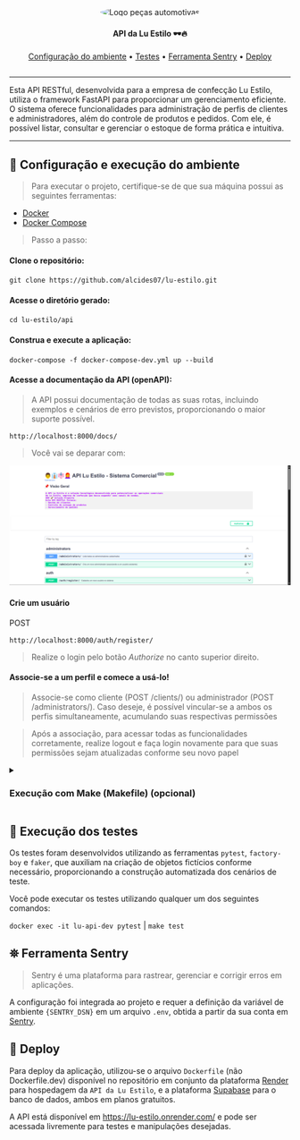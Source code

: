   <section align="center" style="margin-bottom: 2em">
      <img style="border-radius: 50%;" src="https://cdn3.iconfinder.com/data/icons/fashion-flat-icons-vol-1/256/02-512.png" width='120px'; alt="Logo peças automotivas"/>
    <h4>API da Lu Estilo 🕶️🔥 </h4>
    <div>
      <a href="#configuracao-ambiente">Configuração do ambiente</a> •
      <a href="#testes">Testes</a> •
      <a href="#sentry">Ferramenta Sentry</a> • 
      <a href="#deploy">Deploy</a> 
    </div>
  </section>

<hr>

<p>Esta API RESTful, desenvolvida para a empresa de confecção Lu Estilo, utiliza o framework FastAPI para proporcionar um gerenciamento eficiente. O sistema oferece funcionalidades para administração de perfis de clientes e administradores, além do controle de produtos e pedidos. Com ele, é possível listar, consultar e gerenciar o estoque de forma prática e intuitiva.</p>

<hr>

## <div id="configuracao-ambiente">🔧 Configuração e execução do ambiente</div>

> Para executar o projeto, certifique-se de que sua máquina possui as seguintes ferramentas:

- [Docker](https://docs.docker.com/engine/)
- [Docker Compose](https://docs.docker.com/compose)

> Passo a passo:

#### Clone o repositório:

```
git clone https://github.com/alcides07/lu-estilo.git
```

#### Acesse o diretório gerado:

```
cd lu-estilo/api
```

#### Construa e execute a aplicação:

```
docker-compose -f docker-compose-dev.yml up --build
```

#### Acesse a documentação da API (openAPI):

> A API possui documentação de todas as suas rotas, incluindo exemplos e cenários de erro previstos, proporcionando o maior suporte possível.

```
http://localhost:8000/docs/
```

> Você vai se deparar com:

<img src="openapi.png" />

#### Crie um usuário

POST

```
http://localhost:8000/auth/register/
```

> Realize o login pelo botão _Authorize_ no canto superior direito.

#### Associe-se a um perfil e comece a usá-lo!

> Associe-se como cliente (POST /clients/) ou administrador (POST /administrators/). Caso deseje, é possível vincular-se a ambos os perfis simultaneamente, acumulando suas respectivas permissões

> Após a associação, para acessar todas as funcionalidades corretamente, realize logout e faça login novamente para que suas permissões sejam atualizadas conforme seu novo papel

</details>

<details>
<summary><h3>Execução com Make (Makefile) (opcional) </h3></summary>

> A utilização do Make nesse caso serve apenas para simplificar o processo de execução. Nos bastidores, quem realiza a tarefa é o docker-compose.

#### Execute a aplicação:

```
make full-dev
```

</details>

## <div id="testes">🧪 Execução dos testes </div>

Os testes foram desenvolvidos utilizando as ferramentas `pytest`, `factory-boy` e `faker`, que auxiliam na criação de objetos fictícios conforme necessário, proporcionando a construção automatizada dos cenários de teste.

Você pode executar os testes utilizando qualquer um dos seguintes comandos:

`docker exec -it lu-api-dev pytest` | `make test`

## <div id="sentry"> ⛯ Ferramenta Sentry </div>

> Sentry é uma plataforma para rastrear, gerenciar e corrigir erros em aplicações.

A configuração foi integrada ao projeto e requer a definição da variável de ambiente `{SENTRY_DSN}` em um arquivo `.env`, obtida a partir da sua conta em [Sentry](https://sentry.io/signup/).

## <div id="deploy"> 🚀 Deploy </div>

Para deploy da aplicação, utilizou-se o arquivo `Dockerfile` (não Dockerfile.dev) disponível no repositório em conjunto da plataforma [Render](https://render.com/) para hospedagem da `API da Lu Estilo`, e a plataforma [Supabase](https://supabase.com/) para o banco de dados, ambos em planos gratuitos.

A API está disponível em https://lu-estilo.onrender.com/ e pode ser acessada livremente para testes e manipulações desejadas.
